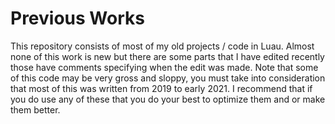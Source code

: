 # Previous Works
This repository consists of most of my old projects / code in Luau. Almost none of this work is new but there are some parts that I have edited recently those have comments specifying when the edit was made. Note that some of this code may be very gross and sloppy, you must take into consideration that most of this was written from 2019 to early 2021. I recommend that if you do use any of these that you do your best to optimize them and or make them better.